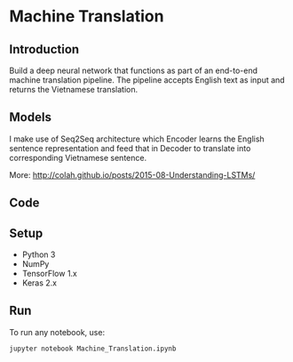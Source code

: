# Machine Translation

## Introduction
Build a deep neural network that functions as part of an end-to-end machine translation pipeline. The pipeline accepts English text as input and returns the Vietnamese translation.

## Models
I make use of Seq2Seq architecture which Encoder learns the English sentence representation and feed that in Decoder to translate into corresponding Vietnamese sentence.

More: http://colah.github.io/posts/2015-08-Understanding-LSTMs/

## Code

## Setup

* Python 3
* NumPy
* TensorFlow 1.x
* Keras 2.x

## Run
To run any notebook, use:

`jupyter notebook Machine_Translation.ipynb`

